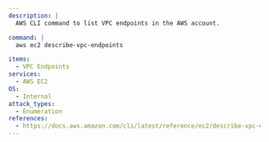 ```yaml
---
description: |
  AWS CLI command to list VPC endpoints in the AWS account.

command: |
  aws ec2 describe-vpc-endpoints

items:
  - VPC Endpoints
services:
  - AWS EC2
OS:
  - Internal
attack_types:
  - Enumeration
references:
  - https://docs.aws.amazon.com/cli/latest/reference/ec2/describe-vpc-endpoints.html
---
```

